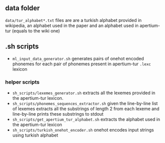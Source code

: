 ## data folder
`data/tur_alphabet*.txt` files are are a turkish alphabet provided in wikipedia, an alphabet used in the paper and an alphabet used in apertium-tur (equals to the wiki one)

## .sh scripts
* `ml_input_data_generator.sh` generates pairs of onehot encoded phonemes for each pair of phonemes present in apertium-tur `.lexc` lexicon

### helper scripts
* `sh_scripts/lexemes_generator.sh` extracts all the lexemes provided in the apertium-tur lexicon.
* `sh_scripts/phonemes_sequences_extractor.sh` given the line-by-line list of lexemes extracts all the substrings of length 2 from each lexeme and line-by-line prints these substrings to stdout
* `sh_scripts/get_apertium_tur_alphabet.sh` extracts the alphabet used in the apertium-tur lexicon 
* `sh_scripts/turkish_onehot_encoder.sh` onehot encodes input strings using turkish alphabet
